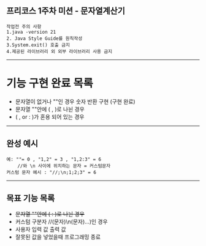 프리코스 1주차 미션 - 문자열계산기
---

````
작업전 주의 사항
1.java -version 21
2. Java Style Guide를 원칙작성
3.System.exit() 호출 금지
4.제공된 라이브러리 외 외부 라이브러리 사용 금지
````

---

# 기능 구현 완료 목록

- 문자열이 없거나 ""인 경우 숫자 반환 구현 (구현 완료)
- 문자열 ""안에 ( , )로 나뉜 경우
- ( , or : )가 혼용 되어 있는 경우

---

## 완성 예시

````
예: ""= 0 , "1,2" = 3 , "1,2:3" = 6
    //와 \n 사이에 위치하는 문자 = 커스텀문자
커스텀 문자 예시 : "//;\n;1;2;3" = 6
````

---

## 목표 기능 목록

- ~~문자열 ""안에 ( : )로 나뉜 경우~~
- 커스텀 구분자 //(문자)\\n(문자)...)인 경우
- 사용자 입력 값 출력 값
- 잘못된 값을 넣었을때 프로그래밍 종료
